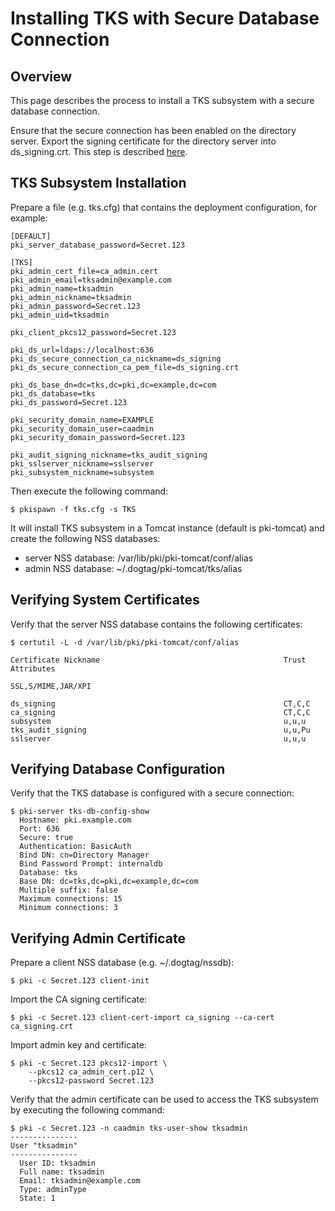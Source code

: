 Installing TKS with Secure Database Connection
==============================================

Overview
--------

This page describes the process to install a TKS subsystem with a secure database connection.

Ensure that the secure connection has been enabled on the directory server.
Export the signing certificate for the directory server into ds_signing.crt.
This step is described [here](https://www.dogtagpki.org/wiki/DS_SSL).

TKS Subsystem Installation
--------------------------

Prepare a file (e.g. tks.cfg) that contains the deployment configuration, for example:

```
[DEFAULT]
pki_server_database_password=Secret.123

[TKS]
pki_admin_cert_file=ca_admin.cert
pki_admin_email=tksadmin@example.com
pki_admin_name=tksadmin
pki_admin_nickname=tksadmin
pki_admin_password=Secret.123
pki_admin_uid=tksadmin

pki_client_pkcs12_password=Secret.123

pki_ds_url=ldaps://localhost:636
pki_ds_secure_connection_ca_nickname=ds_signing
pki_ds_secure_connection_ca_pem_file=ds_signing.crt

pki_ds_base_dn=dc=tks,dc=pki,dc=example,dc=com
pki_ds_database=tks
pki_ds_password=Secret.123

pki_security_domain_name=EXAMPLE
pki_security_domain_user=caadmin
pki_security_domain_password=Secret.123

pki_audit_signing_nickname=tks_audit_signing
pki_sslserver_nickname=sslserver
pki_subsystem_nickname=subsystem
```

Then execute the following command:

```
$ pkispawn -f tks.cfg -s TKS
```

It will install TKS subsystem in a Tomcat instance (default is pki-tomcat) and create the following NSS databases:
* server NSS database: /var/lib/pki/pki-tomcat/conf/alias
* admin NSS database: ~/.dogtag/pki-tomcat/tks/alias

Verifying System Certificates
-----------------------------

Verify that the server NSS database contains the following certificates:

```
$ certutil -L -d /var/lib/pki/pki-tomcat/conf/alias

Certificate Nickname                                         Trust Attributes
                                                             SSL,S/MIME,JAR/XPI

ds_signing                                                   CT,C,C
ca_signing                                                   CT,C,C
subsystem                                                    u,u,u
tks_audit_signing                                            u,u,Pu
sslserver                                                    u,u,u
```

Verifying Database Configuration
--------------------------------

Verify that the TKS database is configured with a secure connection:

```
$ pki-server tks-db-config-show
  Hostname: pki.example.com
  Port: 636
  Secure: true
  Authentication: BasicAuth
  Bind DN: cn=Directory Manager
  Bind Password Prompt: internaldb
  Database: tks
  Base DN: dc=tks,dc=pki,dc=example,dc=com
  Multiple suffix: false
  Maximum connections: 15
  Minimum connections: 3
```

Verifying Admin Certificate
---------------------------

Prepare a client NSS database (e.g. ~/.dogtag/nssdb):

```
$ pki -c Secret.123 client-init
```

Import the CA signing certificate:

```
$ pki -c Secret.123 client-cert-import ca_signing --ca-cert ca_signing.crt
```

Import admin key and certificate:

```
$ pki -c Secret.123 pkcs12-import \
    --pkcs12 ca_admin_cert.p12 \
    --pkcs12-password Secret.123
```

Verify that the admin certificate can be used to access the TKS subsystem by executing the following command:

```
$ pki -c Secret.123 -n caadmin tks-user-show tksadmin
---------------
User "tksadmin"
---------------
  User ID: tksadmin
  Full name: tksadmin
  Email: tksadmin@example.com
  Type: adminType
  State: 1
```
